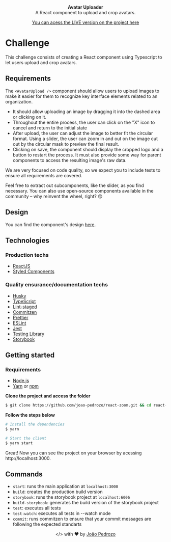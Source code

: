 <p align="center">
    <br />
    <strong>Avatar Uploader</strong>
    <br />
    A React component to upload and crop avatars.
</p>

<p align="center">
  <a href="https://react-zoom.vercel.app" target="_blank"> You can acess the LIVE  version on the project here</a>
</p>

# Challenge

This challenge consists of creating a React component using Typescript to let users upload and crop avatars.

## Requirements

The `<AvatarUpload />` component should allow users to upload images to make it easier for them to recognize key interface elements related to an organization.

- It should allow uploading an image by dragging it into the dashed area or clicking on it.
- Throughout the entire process, the user can click on the "X" icon to cancel and return to the initial state
- After upload, the user can adjust the image to better fit the circular format. Using a slider, the user can zoom in and out on the image cut out by the circular mask to preview the final result.
- Clicking on save, the component should display the cropped logo and a button to restart the process. It must also provide some way for parent components to access the resulting image's raw data.

We are very focused on code quality, so we expect you to include tests to ensure all requirements are covered.

Feel free to extract out subcomponents, like the slider, as you find necessary. You can also use open-source components available in the community – why reinvent the wheel, right? 😜

## Design

You can find the component's design [here](https://www.figma.com/file/aiiSV722MgNFBy0WqgfeQL/Challenges?node-id=1%3A19).

## Technologies

### Production techs

- [ReactJS](https://reactjs.org/)
- [Styled Components](https://styled-components.com/)

### Quality ensurance/documentation techs

- [Husky](https://typicode.github.io/husky/#/)
- [TypeScript](https://www.typescriptlang.org/)
- [Lint-staged](https://github.com/okonet/lint-staged)
- [Commitzen](https://github.com/commitizen/cz-cli)
- [Prettier](https://prettier.io/)
- [ESLint](https://eslint.org/)
- [Jest](https://jestjs.io/pt-BR/)
- [Testing Library](https://testing-library.com/)
- [Storybook](https://storybook.js.org/)

## Getting started

### Requirements

- [Node.js](https://nodejs.org/en/)
- [Yarn](https://classic.yarnpkg.com/) or [npm](https://www.npmjs.com/)

**Clone the project and access the folder**

```bash
$ git clone https://github.com/joao-pedrozo/react-zoom.git && cd react-zoom
```

**Follow the steps below**

```bash
# Install the dependencies
$ yarn

# Start the client
$ yarn start
```

Great! Now you can see the project on your browser by acessing http://localhost:3000.

## Commands

- `start`: runs the main application at `localhost:3000`
- `build`: creates the production build version
- `storybook`: runs the storybook project at `localhost:6006`
- `build-storybook`: generates the build version of the storybook project
- `test`: executes all tests
- `test:watch`: executes all tests in --watch mode
- `commit`: runs commitzen to ensure that your commit messages are following the expected standarts

<p align="center">
   &lt;/&gt; with ❤️ by <a href="https://linkedin.com/in/joão-pedrozo">João Pedrozo</a>
</p>
